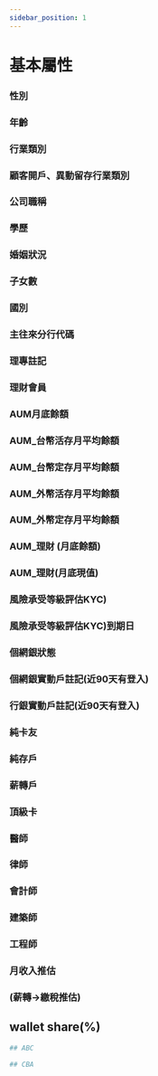```yaml
---
sidebar_position: 1
---
```


# 基本屬性

### 性別
### 年齡
### 行業類別
### 顧客開戶、異動留存行業類別
### 公司職稱
### 學歷
### 婚姻狀況
### 子女數
### 國別
### 主往來分行代碼
### 理專註記
### 理財會員
### AUM月底餘額
### AUM_台幣活存月平均餘額
### AUM_台幣定存月平均餘額
### AUM_外幣活存月平均餘額
### AUM_外幣定存月平均餘額
### AUM_理財 (月底餘額)
### AUM_理財(月底現值)
### 風險承受等級評估KYC)
### 風險承受等級評估KYC)到期日
### 個網銀狀態
### 個網銀實動戶註記(近90天有登入)
### 行銀實動戶註記(近90天有登入)
### 純卡友
### 純存戶
### 薪轉戶
### 頂級卡
### 醫師
### 律師
### 會計師
### 建築師
### 工程師
### 月收入推估
### (薪轉->繳稅推估)
## wallet share(%)



```bash
## ABC

## CBA
```

